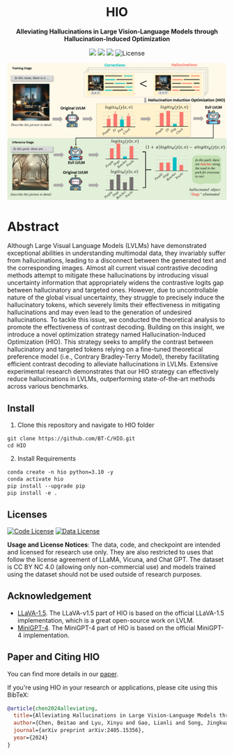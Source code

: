 <div align="center">

# HIO
**Alleviating Hallucinations in Large Vision-Language Models through Hallucination-Induced Optimization**

<a href='https://github.com/BT-C/HIO'><img src='https://img.shields.io/badge/Project-Page-Green'></a>
<a href='https://github.com/BT-C/HIO'><img src='https://img.shields.io/badge/Demo-Page-purple'></a>
<a href='https://arxiv.org/abs/2312.00849'><img src='https://img.shields.io/badge/Paper-PDF-orange'></a>
![License](https://img.shields.io/badge/License-BSD-blue.svg)
</div>



<img src="./assets/framework.png">

# Abstract
Although Large Visual Language Models (LVLMs) have demonstrated exceptional abilities in understanding multimodal data, they invariably suffer from hallucinations, leading to a disconnect between the generated text and the corresponding images. Almost all current visual contrastive decoding methods attempt to mitigate these hallucinations by introducing visual uncertainty information that appropriately widens the contrastive logits gap between hallucinatory and targeted ones. However, due to uncontrollable nature of the global visual uncertainty, they struggle to precisely induce the hallucinatory tokens, which severely limits their effectiveness in mitigating hallucinations and may even lead to the generation of undesired hallucinations. To tackle this issue, we conducted the theoretical analysis to promote the effectiveness of contrast decoding. Building on this insight, we introduce a novel optimization strategy named Hallucination-Induced Optimization (HIO). This strategy seeks to amplify the contrast between hallucinatory and targeted tokens relying on a fine-tuned theoretical preference model (i.e., Contrary Bradley-Terry Model), thereby facilitating efficient contrast decoding to alleviate hallucinations in LVLMs. Extensive experimental research demonstrates that our HIO strategy can effectively reduce hallucinations in LVLMs, outperforming state-of-the-art methods across various benchmarks.

## Install
1. Clone this repository and navigate to HIO folder
``` 
git clone https://github.com/BT-C/HIO.git
cd HIO
```
2. Install Requirements
```
conda create -n hio python=3.10 -y
conda activate hio
pip install --upgrade pip
pip install -e .
```


## Licenses


[![Code License](https://img.shields.io/badge/Code%20License-Apache_2.0-green.svg)](https://github.com/tatsu-lab/stanford_alpaca/blob/main/LICENSE)
[![Data License](https://img.shields.io/badge/Data%20License-CC%20By%20NC%204.0-red.svg)](https://github.com/tatsu-lab/stanford_alpaca/blob/main/DATA_LICENSE)

**Usage and License Notices**: The data, code, and checkpoint are intended and licensed for research use only. They are also restricted to uses that follow the license agreement of LLaMA, Vicuna, and Chat GPT. The dataset is CC BY NC 4.0 (allowing only non-commercial use) and models trained using the dataset should not be used outside of research purposes.


## Acknowledgement
   - [LLaVA-1.5](https://github.com/haotian-liu/LLaVA). The LLaVA-v1.5 part of HIO is based on the official LLaVA-1.5 implementation, which is a great open-source work on LVLM.
   - [MiniGPT-4](https://github.com/Vision-CAIR/MiniGPT-4). The MiniGPT-4 part of HIO is based on the official MiniGPT-4 implementation. 

## Paper and Citing HIO

You can find more details in our [paper](https://arxiv.org/pdf/2405.15356).

If you're using HIO in your research or applications, please cite using this BibTeX:

```bibtex
@article{chen2024alleviating,
  title={Alleviating Hallucinations in Large Vision-Language Models through Hallucination-Induced Optimization},
  author={Chen, Beitao and Lyu, Xinyu and Gao, Lianli and Song, Jingkuan and Shen, Heng Tao},
  journal={arXiv preprint arXiv:2405.15356},
  year={2024}
}
```
